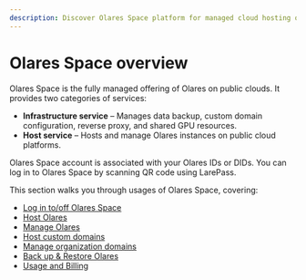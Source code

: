 ```yaml
---
description: Discover Olares Space platform for managed cloud hosting of Olares instances. Explore infrastructure services, host services, account management, and billing features for efficient cloud deployment.
---
```

# Olares Space overview

Olares Space is the fully managed offering of Olares on public clouds. It provides two categories of services:

- **Infrastructure service** – Manages data backup, custom domain configuration, reverse proxy, and shared GPU resources.
- **Host service** – Hosts and manage Olares instances on public cloud platforms.

Olares Space account is associated with your Olares IDs or DIDs. You can log in to Olares Space by scanning QR code using LarePass. 

This section walks you through usages of Olares Space, covering:

- [Log in to/off Olares Space](manage-accounts.md)
- [Host Olares](create-olares.md)
- [Manage Olares](manage-olares.md)
- [Host custom domains](host-domain.md)
- [Manage organization domains](manage-domain.md)
- [Back up & Restore Olares](backup-restore.md)
- [Usage and Billing](billing.md)


